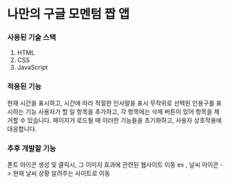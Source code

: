 # 나만의 구글 모멘텀 짭 앱

### 사용된 기술 스택

1. HTML
2. CSS
3. JavaScript

### 적용된 기능

현재 시간을 표시하고, 시간에 따라 적절한 인사말을 표시
무작위로 선택된 인용구를 표시하는 기능
사용자가 할 일 항목을 추가하고, 각 항목에는 삭제 버튼이 있어 항목을 제거할 수 있습니다.
페이지가 로드될 때 이러한 기능들을 초기화하고, 사용자 상호작용에 대응합니다.

### 추후 개발할 기능

폰트 아이콘 생성 및 클릭시, 그 이미지 효과에 관련된 웹사이트 이동
ex , 날씨 아이콘 -> 현재 날씨 상황 알려주는 사이트로 이동
